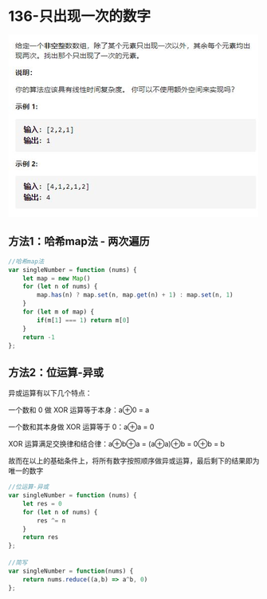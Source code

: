 # 136-只出现一次的数字

<img src='img/136-只出现一次的数字.jpg' />



## 方法1：哈希map法 - 两次遍历

```js
//哈希map法
var singleNumber = function (nums) {
    let map = new Map()
    for (let n of nums) {
        map.has(n) ? map.set(n, map.get(n) + 1) : map.set(n, 1)
    }
    for (let m of map) {
        if(m[1] === 1) return m[0]
    }
    return -1
};
```

## 方法2：位运算-异或

异或运算有以下几个特点：

一个数和 0 做 XOR 运算等于本身：a⊕0 = a

一个数和其本身做 XOR 运算等于 0：a⊕a = 0

XOR 运算满足交换律和结合律：a⊕b⊕a = (a⊕a)⊕b = 0⊕b = b

故而在以上的基础条件上，将所有数字按照顺序做异或运算，最后剩下的结果即为唯一的数字

```js
//位运算-异或
var singleNumber = function (nums) {
    let res = 0
    for (let n of nums) {
        res ^= n
    }
    return res
};

//简写
var singleNumber = function(nums) {
    return nums.reduce((a,b) => a^b, 0)
};
```

